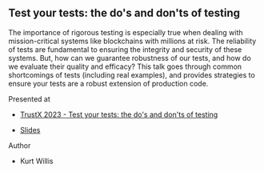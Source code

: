 ## Test your tests: the do's and don'ts of testing

The importance of rigorous testing is especially true when dealing with mission-critical systems like blockchains with millions at risk. The reliability of tests are fundamental to ensuring the integrity and security of these systems. But, how can we guarantee robustness of our tests, and how do we evaluate their quality and efficacy? This talk goes through common shortcomings of tests (including real examples), and provides strategies to ensure your tests are a robust extension of production code.


Presented at

* [TrustX 2023 - Test your tests: the do's and don'ts of testing](https://youtu.be/tZDV47JzSw0?si=wK0IMoCA5m4HXe-C)


* [Slides](./TrustX%202023%20-%20Test%20Your%20Tests.pdf)

Author

* Kurt Willis

